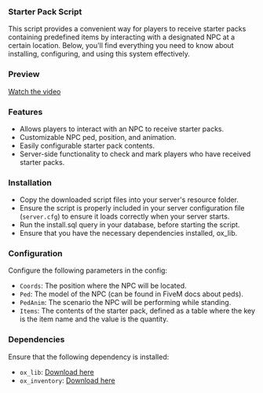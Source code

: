 ### Starter Pack Script

This script provides a convenient way for players to receive starter packs containing predefined items by interacting with a designated NPC at a certain location. Below, you'll find everything you need to know about installing, configuring, and using this system effectively.

### Preview

[Watch the video](https://streamable.com/5u1eo9)

### Features

- Allows players to interact with an NPC to receive starter packs.
- Customizable NPC ped, position, and animation.
- Easily configurable starter pack contents.
- Server-side functionality to check and mark players who have received starter packs.

### Installation

- Copy the downloaded script files into your server's resource folder.
- Ensure the script is properly included in your server configuration file (`server.cfg`) to ensure it loads correctly when your server starts.
- Run the install.sql query in your database, before starting the script.
- Ensure that you have the necessary dependencies installed, ox_lib.

### Configuration

Configure the following parameters in the config:

- `Coords`: The position where the NPC will be located.
- `Ped`: The model of the NPC (can be found in FiveM docs about peds).
- `PedAnim`: The scenario the NPC will be performing while standing.
- `Items`: The contents of the starter pack, defined as a table where the key is the item name and the value is the quantity.

### Dependencies

Ensure that the following dependency is installed:

- `ox_lib`: [Download here](https://github.com/overextended/ox_lib.git)
- `ox_inventory`: [Download here](https://github.com/overextended/ox_inventory.git)
